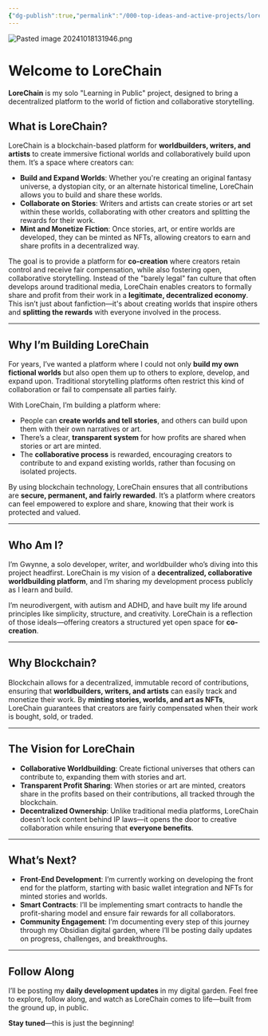 ```yaml
---
{"dg-publish":true,"permalink":"/000-top-ideas-and-active-projects/lore-chain/lore-chain/"}
---
```


![Pasted image 20241018131946.png](/img/user/900%20Admin%20Files/902%20Attachments/Pasted%20image%2020241018131946.png)
# **Welcome to LoreChain**

**LoreChain** is my solo "Learning in Public" project, designed to bring a decentralized platform to the world of fiction and collaborative storytelling.

## **What is LoreChain?**

LoreChain is a blockchain-based platform for **worldbuilders, writers, and artists** to create immersive fictional worlds and collaboratively build upon them. It’s a space where creators can:

- **Build and Expand Worlds**: Whether you're creating an original fantasy universe, a dystopian city, or an alternate historical timeline, LoreChain allows you to build and share these worlds.
- **Collaborate on Stories**: Writers and artists can create stories or art set within these worlds, collaborating with other creators and splitting the rewards for their work.
- **Mint and Monetize Fiction**: Once stories, art, or entire worlds are developed, they can be minted as NFTs, allowing creators to earn and share profits in a decentralized way.

The goal is to provide a platform for **co-creation** where creators retain control and receive fair compensation, while also fostering open, collaborative storytelling. Instead of the "barely legal" fan culture that often develops around traditional media, LoreChain enables creators to formally share and profit from their work in a **legitimate, decentralized economy**. This isn’t just about fanfiction—it's about creating worlds that inspire others and **splitting the rewards** with everyone involved in the process.

---

## **Why I’m Building LoreChain**

For years, I’ve wanted a platform where I could not only **build my own fictional worlds** but also open them up to others to explore, develop, and expand upon. Traditional storytelling platforms often restrict this kind of collaboration or fail to compensate all parties fairly.

With LoreChain, I’m building a platform where:
- People can **create worlds and tell stories**, and others can build upon them with their own narratives or art.
- There’s a clear, **transparent system** for how profits are shared when stories or art are minted.
- The **collaborative process** is rewarded, encouraging creators to contribute to and expand existing worlds, rather than focusing on isolated projects.

By using blockchain technology, LoreChain ensures that all contributions are **secure, permanent, and fairly rewarded**. It’s a platform where creators can feel empowered to explore and share, knowing that their work is protected and valued.

---

## **Who Am I?**
I’m Gwynne, a solo developer, writer, and worldbuilder who’s diving into this project headfirst. LoreChain is my vision of a **decentralized, collaborative worldbuilding platform**, and I’m sharing my development process publicly as I learn and build. 

I’m neurodivergent, with autism and ADHD, and have built my life around principles like simplicity, structure, and creativity. LoreChain is a reflection of those ideals—offering creators a structured yet open space for **co-creation**.

---

## **Why Blockchain?**
Blockchain allows for a decentralized, immutable record of contributions, ensuring that **worldbuilders, writers, and artists** can easily track and monetize their work. By **minting stories, worlds, and art as NFTs**, LoreChain guarantees that creators are fairly compensated when their work is bought, sold, or traded.

---

## **The Vision for LoreChain**
- **Collaborative Worldbuilding**: Create fictional universes that others can contribute to, expanding them with stories and art.
- **Transparent Profit Sharing**: When stories or art are minted, creators share in the profits based on their contributions, all tracked through the blockchain.
- **Decentralized Ownership**: Unlike traditional media platforms, LoreChain doesn’t lock content behind IP laws—it opens the door to creative collaboration while ensuring that **everyone benefits**.

---

## **What’s Next?**
- **Front-End Development**: I’m currently working on developing the front end for the platform, starting with basic wallet integration and NFTs for minted stories and worlds.
- **Smart Contracts**: I’ll be implementing smart contracts to handle the profit-sharing model and ensure fair rewards for all collaborators.
- **Community Engagement**: I’m documenting every step of this journey through my Obsidian digital garden, where I’ll be posting daily updates on progress, challenges, and breakthroughs.

---

## **Follow Along**

I’ll be posting my **daily development updates** in my digital garden. Feel free to explore, follow along, and watch as LoreChain comes to life—built from the ground up, in public.

**Stay tuned**—this is just the beginning!
